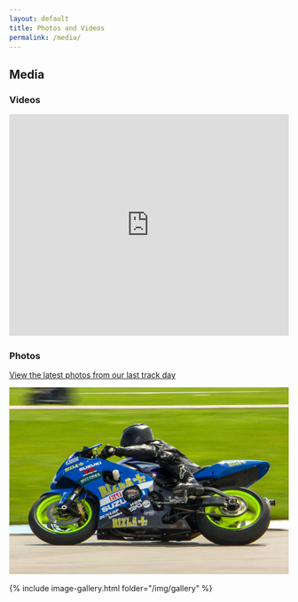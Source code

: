 ```yaml
---
layout: default
title: Photos and Videos
permalink: /media/
---
```


## Media

### Videos

<iframe width="100%" height="400px" src="https://www.youtube.com/embed/04iVIVKCyrg" frameborder="0" allow="accelerometer; autoplay; encrypted-media; gyroscope; picture-in-picture" allowfullscreen></iframe>

### Photos

[View the latest photos from our last track day](https://www.facebook.com/groups/kwsportracing/photos/?filter=albums)

[![](/img/photos.jpg)](https://www.facebook.com/groups/kwsportracing/photos/?filter=albums)

{% include image-gallery.html folder="/img/gallery" %}
